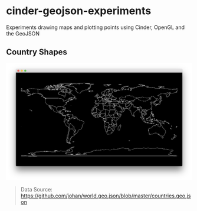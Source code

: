 # cinder-geojson-experiments
Experiments drawing maps and plotting points using Cinder, OpenGL and the GeoJSON

## Country Shapes
![Image of Country Shapes demo](assets/images/country-shapes.png)
> Data Source: https://github.com/johan/world.geo.json/blob/master/countries.geo.json
